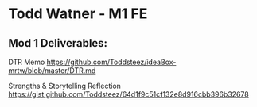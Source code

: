 # Todd Watner - M1 FE 

## Mod 1 Deliverables:

DTR Memo
https://github.com/Toddsteez/ideaBox-mrtw/blob/master/DTR.md

Strengths & Storytelling Reflection
https://gist.github.com/Toddsteez/64d1f9c51cf132e8d916cbb396b32678
